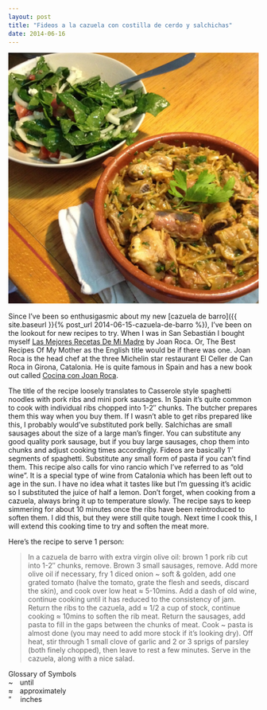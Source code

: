 ```yaml
---
layout: post
title: "Fideos a la cazuela con costilla de cerdo y salchichas"
date: 2014-06-16
---
```

![Cazuela de costillas](/images/cazuela-de-costillas.jpg)

Since I’ve been so enthusigasmic about my new [cazuela de barro]({{ site.baseurl }}{% post_url 2014-06-15-cazuela-de-barro %}), I’ve been on the lookout for new recipes to try. When I was in San Sebastián I bought myself [Las Mejores Recetas De Mi Madre](http://www.amazon.es/gp/product/8493996866/ref=pd_lpo_sbs_dp_ss_3?pf_rd_p=479290867&pf_rd_s=lpo-top-stripe&pf_rd_t=201&pf_rd_i=8408121472&pf_rd_m=A1AT7YVPFBWXBL&pf_rd_r=12JSSG6JQVN15GX71E52) by Joan Roca. Or, The Best Recipes Of My Mother as the English title would be if there was one. Joan Roca is the head chef at the three Michelin star restaurant El Celler de Can Roca in Girona, Catalonia. He is quite famous in Spain and has a new book out called [Cocina con Joan Roca](http://www.amazon.es/Cocina-Joan-Roca-T%C3%A9cnicas-b%C3%A1sicas/dp/8408121472).

The title of the recipe loosely translates to Casserole style spaghetti noodles with pork ribs and mini pork sausages. In Spain it’s quite common to cook with individual ribs chopped into 1-2″ chunks. The butcher prepares them this way when you buy them. If I wasn’t able to get ribs prepared like this, I probably would’ve substituted pork belly. Salchichas are small sausages about the size of a large man’s finger. You can substitute any good quality pork sausage, but if you buy large sausages, chop them into chunks and adjust cooking times accordingly. Fideos are basically 1″ segments of spaghetti. Substitute any small form of pasta if you can’t find them. This recipe also calls for vino rancio which I’ve referred to as “old wine”. It is a special type of wine from Catalonia which has been left out to age in the sun. I have no idea what it tastes like but I’m guessing it’s acidic so I substituted the juice of half a lemon. Don’t forget, when cooking from a cazuela, always bring it up to temperature slowly. The recipe says to keep simmering for about 10 minutes once the ribs have been reintroduced to soften them. I did this, but they were still quite tough. Next time I cook this, I will extend this cooking time to try and soften the meat more.

Here’s the recipe to serve 1 person:

> In a cazuela de barro with extra virgin olive oil: brown 1 pork rib cut into 1-2″ chunks, remove. Brown 3 small sausages, remove. Add more olive oil if necessary, fry 1 diced onion ~ soft & golden, add one grated tomato (halve the tomato, grate the flesh and seeds, discard the skin), and cook over low heat ≈ 5-10mins. Add a dash of old wine, continue cooking until it has reduced to the consistency of jam. Return the ribs to the cazuela, add ≈ 1/2 a cup of stock, continue cooking ≈ 10mins to soften the rib meat. Return the sausages, add pasta to fill in the gaps between the chunks of meat. Cook ~ pasta is almost done (you may need to add more stock if it’s looking dry). Off heat, stir through 1 small clove of garlic and 2 or 3 sprigs of parsley (both finely chopped), then leave to rest a few minutes. Serve in the cazuela, along with a nice salad.

Glossary of Symbols  
~ until  
≈ approximately  
”  inches
